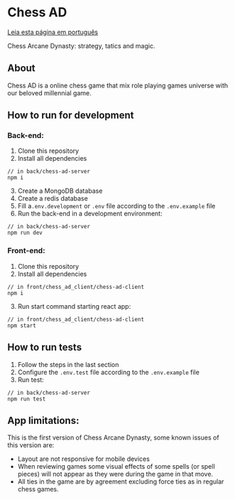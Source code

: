 # Chess AD

[Leia esta página em português](https://github.com/AldusD/chessad/blob/main/README-pt.md)

Chess Arcane Dynasty: strategy, tatics and magic.

## About 

Chess AD is a online chess game that mix role playing games universe with our beloved millennial game.

## How to run for development

### Back-end:

1. Clone this repository
2. Install all dependencies 

```node
// in back/chess-ad-server
npm i
```

3. Create a MongoDB database
4. Create a redis database
5. Fill a`.env.development` or `.env` file according to the `.env.example` file
6. Run the back-end in a development environment:

```node
// in back/chess-ad-server
npm run dev
```

### Front-end:

1. Clone this repository
2. Install all dependencies 

```node
// in front/chess_ad_client/chess-ad-client
npm i
```

3. Run start command starting react app:

```node
// in front/chess_ad_client/chess-ad-client
npm start
```

## How to run tests

1. Follow the steps in the last section
2. Configure the `.env.test` file according to the `.env.example` file
3. Run test:

```node
// in back/chess-ad-server
npm run test
```

## App limitations:

This is the first version of Chess Arcane Dynasty, some known issues of this version are:
- Layout are not responsive for mobile devices
- When reviewing games some visual effects of some spells (or spell pieces) will not appear as they were during the game in that move.
- All ties in the game are by agreement excluding force ties as in regular chess games. 
